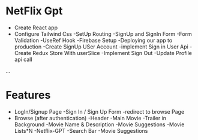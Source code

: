 # NetFlix Gpt
  - Create React app
  - Configure Tailwind Css
  -SetUp Routing
  -SignUp and SignIn Form
  -Form Validation
  -UseRef Hook
  -Firebase Setup
  -Deploying our app to production
  -Create SignUp USer Account
  -implement Sign in User Api
  -Create Redux Store With userSlice
  -Implement Sign Out
  -Update Profile api call

...
# Features

  - LogIn/Signup Page
    -Sign In / Sign Up Form
    -redirect to browse Page
  - Browse (after authentication)
    -Header
    -Main Movie
      -Trailer in Background
      -Movie Name & Description
      -Movie Suggestions
          -Movie Lists*N
  -Netflix-GPT
      -Search Bar
      -Movie Suggestions
  